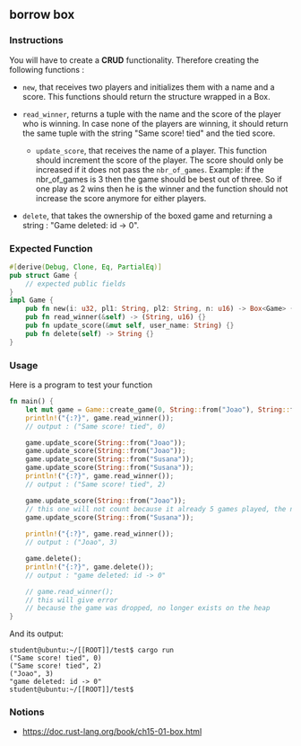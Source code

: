 ## borrow box

### Instructions

You will have to create a **CRUD** functionality. Therefore creating the following functions :

- `new`, that receives two players and initializes them with a name and a score. This functions should
  return the structure wrapped in a Box.

- `read_winner`, returns a tuple with the name and the score of the player who is winning.
  In case none of the players are winning, it should return the same tuple with the string "Same score! tied" and the tied score.

  - `update_score`, that receives the name of a player.
  This function should increment the score of the player. The score should only be increased if it does not pass the `nbr_of_games`.
  Example: if the nbr_of_games is 3 then the game should be best out of three. So if one play as 2 wins then
  he is the winner and the function should not increase the score anymore for either players.

- `delete`, that takes the ownership of the boxed game and returning a string : "Game deleted: id -> 0".

### Expected Function

```rust
#[derive(Debug, Clone, Eq, PartialEq)]
pub struct Game {
    // expected public fields
}
impl Game {
    pub fn new(i: u32, pl1: String, pl2: String, n: u16) -> Box<Game> {}
    pub fn read_winner(&self) -> (String, u16) {}
    pub fn update_score(&mut self, user_name: String) {}
    pub fn delete(self) -> String {}
}
```

### Usage

Here is a program to test your function

```rust
fn main() {
    let mut game = Game::create_game(0, String::from("Joao"), String::from("Susana"), 5);
    println!("{:?}", game.read_winner());
    // output : ("Same score! tied", 0)

    game.update_score(String::from("Joao"));
    game.update_score(String::from("Joao"));
    game.update_score(String::from("Susana"));
    game.update_score(String::from("Susana"));
    println!("{:?}", game.read_winner());
    // output : ("Same score! tied", 2)

    game.update_score(String::from("Joao"));
    // this one will not count because it already 5 games played, the nbr_of_games
    game.update_score(String::from("Susana"));
    
    println!("{:?}", game.read_winner());
    // output : ("Joao", 3)

    game.delete();
    println!("{:?}", game.delete());
    // output : "game deleted: id -> 0"

    // game.read_winner();
    // this will give error
    // because the game was dropped, no longer exists on the heap
}
```

And its output:

```console
student@ubuntu:~/[[ROOT]]/test$ cargo run
("Same score! tied", 0)
("Same score! tied", 2)
("Joao", 3)
"game deleted: id -> 0"
student@ubuntu:~/[[ROOT]]/test$
```


### Notions

- https://doc.rust-lang.org/book/ch15-01-box.html
